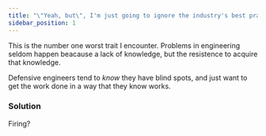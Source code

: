```yaml
---
title: "\"Yeah, but\", I'm just going to ignore the industry's best practice and bodge, like I always have..."
sidebar_position: 1
---
```


This is the number one worst trait I encounter. Problems in engineering seldom happen beacause a lack of knowledge, but the resistence to acquire that knowledge.

Defensive engineers tend to _know_ they have blind spots, and just want to get the work done in a way that they know works.

### Solution

Firing?